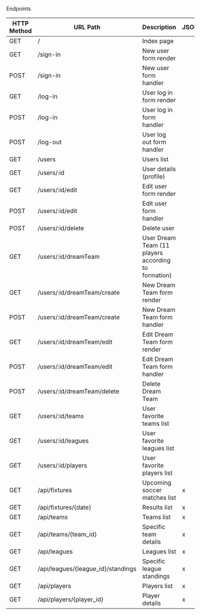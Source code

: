 Endpoints

| HTTP Method | URL Path                           | Description                                         | JSON |
|-------------|------------------------------------|-----------------------------------------------------|------|
| GET         | /                                  | Index page                                          |      |
| GET         | /sign-in                           | New user form render                                |      |
| POST        | /sign-in                           | New user form handler                               |      |
| GET         | /log-in                            | User log in form render                             |      |
| POST        | /log-in                            | User log in form handler                            |      |
| POST        | /log-out                           | User log out form handler                           |      |
| GET         | /users                             | Users list                                          |      |
| GET         | /users/:id                         | User details (profile)                              |      |
| GET         | /users/:id/edit                    | Edit user form render                               |      |
| POST        | /users/:id/edit                    | Edit user form handler                              |      |
| POST        | /users/:id/delete                  | Delete user                                         |      |
| GET         | /users/:id/dreamTeam               | User Dream Team (11 players according to formation) |      |
| GET         | /users/:id/dreamTeam/create        | New Dream Team form render                          |      |
| POST        | /users/:id/dreamTeam/create        | New Dream Team form handler                         |      |
| GET         | /users/:id/dreamTeam/edit          | Edit Dream Team form render                         |      |
| POST        | /users/:id/dreamTeam/edit          | Edit Dream Team form handler                        |      |
| POST        | /users/:id/dreamTeam/delete        | Delete Dream Team                                   |      |
| GET         | /users/:id/teams                   | User favorite teams list                            |      |
| GET         | /users/:id/leagues                 | User favorite leagues list                          |      |
| GET         | /users/:id/players                 | User favorite players list                          |      |
| GET         | /api/fixtures                      | Upcoming   soccer matches list                      | x    |
| GET         | /api/fixtures/{date}               | Results list                                        | x    |
| GET         | /api/teams                         | Teams list                                          | x    |
| GET         | /api/teams/{team_id}               | Specific team details                               | x    |
| GET         | /api/leagues                       | Leagues list                                        | x    |
| GET         | /api/leagues/{league_id}/standings | Specific league standings                           | x    |
| GET         | /api/players                       | Players list                                        | x    |
| GET         | /api/players/{player_id}           | Player details                                      | x    |